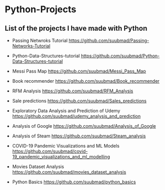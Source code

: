 # Python-Projects

## List of the projects I have made with Python

  - Passing Netwroks Tutorial https://github.com/suubmad/Passing-Networks-Tutorial

  - Python-Data-Structures-tutorial https://github.com/suubmad/Python-Data-Structures-tutorial

  - Messi Pass Map https://github.com/suubmad/Messi_Pass_Map

  - Book recommender https://github.com/suubmad/Book_recommender

  - RFM Analysis https://github.com/suubmad/RFM_Analysis

  - Sale predictions https://github.com/suubmad/Sales_predictions

  - Exploratory Data Analysis and Prediction of Udemy https://github.com/suubmad/udemy_analysis_and_prediction

  - Analysis of Google https://github.com/suubmad/Analysis_of_Google

  - Analysis of Steam https://github.com/suubmad/Steam_analysis

  - COVID-19 Pandemic Visualizations and ML Models https://github.com/suubmad/covid-19_pandemic_visualizations_and_ml_modelling

  - Movies Dataset Analysis https://github.com/suubmad/movies_dataset_analysis

  - Python Basics https://github.com/suubmad/python_basics
